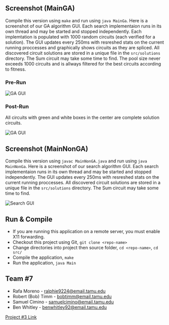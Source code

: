 ## Screenshot (MainGA)
Compile this version using `make` and run using `java MainGa`. Here is a screenshot of our GA algorithm GUI. Each search implementaion runs in its own thread and may be started and stopped independently. Each implemtation is populated with 1000 random circuits (each verified for a solution). The GUI updates every 250ms with resreshed stats on the current running proccesses and graphically shows circuits as they are spliced. All discovered circuit solutions are stored in a unique file in the `src/solutions` directory. The Sum circuit may take some time to find. The pool size never exceeds 1000 circuits and is allways filtered for the best circuits according to fitness.

### Pre-Run
![GA GUI](https://github.tamu.edu/bobtimm/CSCE-315-Project-3/raw/master/docs/images/ga-pre-run.png)

### Post-Run
All circuits with green and white boxes in the center are complete solution circuits. 

![GA GUI](https://github.tamu.edu/bobtimm/CSCE-315-Project-3/raw/master/docs/images/ga-post-run.png)

## Screenshot (MainNonGA)
Compile this version using `javac MainNonGA.java` and run using `java MainNonGa`. Here is a screenshot of our search algorithm GUI. Each search implementaion runs in its own thread and may be started and stopped independently. The GUI updates every 250ms with resreshed stats on the current running proccesses. All discovered circuit solutions are stored in a unique file in the `src/solutions` directory. The Sum circuit may take some time to find.

![Search GUI](https://github.tamu.edu/bobtimm/CSCE-315-Project-3/raw/master/docs/images/search-algorithm-gui.png)

## Run & Compile
* If you are running this application on a remote server, you must enable X11 forwarding.
* Checkout this project using Git, `git clone <repo-name>`
* Change directories into project then source folder, `cd <repo-name>`, `cd src/`
* Compile the application, `make`
* Run the application, `java Main`


## Team #7
* Rafa Moreno - ralphie9224@email.tamu.edu
* Robert (Bob) Timm - bobtimm@email.tamu.edu
* Samuel Cimino - samuelcimino@email.tamu.edu
* Ben Whitley - benwhitley92@email.tamu.edu

[Project #3 Link](http://faculty.cse.tamu.edu/ritchey/courses/csce315/spring15/homework/project3.pdf)
